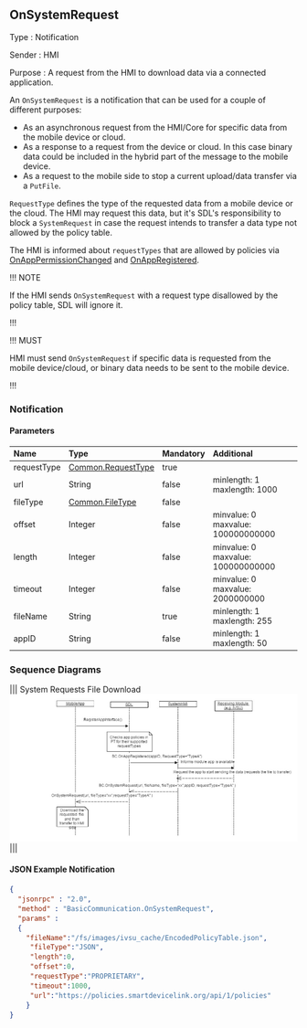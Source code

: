 ## OnSystemRequest

Type
: Notification

Sender
: HMI

Purpose
: A request from the HMI to download data via a connected application.

An `OnSystemRequest` is a notification that can be used for a couple of different purposes:

  * As an asynchronous request from the HMI/Core for specific data from the mobile device or cloud.
  * As a response to a request from the device or cloud. In this case binary data could be included in the hybrid part of the message to the mobile device.
  * As a request to the mobile side to stop a current upload/data transfer via a `PutFile`.

`RequestType` defines the type of the requested data from a mobile device or the cloud. The HMI may request this data, but it's SDL's responsibility to block a `SystemRequest` in case the request intends to transfer a data type not allowed by the policy table.

The HMI is informed about `requestTypes` that are allowed by policies via [OnAppPermissionChanged](../../sdl/onapppermissionchanged) and [OnAppRegistered](../onappregistered).

!!! NOTE

If the HMI sends `OnSystemRequest` with a request type disallowed by the policy table, SDL will ignore it.

!!!

!!! MUST

HMI must send `OnSystemRequest` if specific data is requested from the mobile device/cloud, or binary data needs to be sent to the mobile device.

!!!
### Notification

#### Parameters

|Name|Type|Mandatory|Additional|
|:---|:---|:--------|:---------|
|requestType|[Common.RequestType](../../common/enums/index.md#requesttype)|true||
|url|String|false|minlength: 1<br>maxlength: 1000|
|fileType|[Common.FileType](../../common/enums/index.md#filetype)|false||
|offset|Integer|false|minvalue: 0<br>maxvalue: 100000000000|
|length|Integer|false|minvalue: 0<br>maxvalue: 100000000000|
|timeout|Integer|false|minvalue: 0<br>maxvalue: 2000000000|
|fileName|String|true|minlength: 1<br>maxlength: 255|
|appID|String|false|minlength: 1<br>maxlength: 50|

### Sequence Diagrams
|||
System Requests File Download
![OnSystemRequest](./assets/OnSystemRequest.png)
|||

#### JSON Example Notification
```json
{
  "jsonrpc" : "2.0",
  "method" : "BasicCommunication.OnSystemRequest",
  "params" :
  {
    "fileName":"/fs/images/ivsu_cache/EncodedPolicyTable.json",
     "fileType":"JSON",
     "length":0,
     "offset":0,
     "requestType":"PROPRIETARY",
     "timeout":1000,
     "url":"https://policies.smartdevicelink.org/api/1/policies"
    }
}
```
